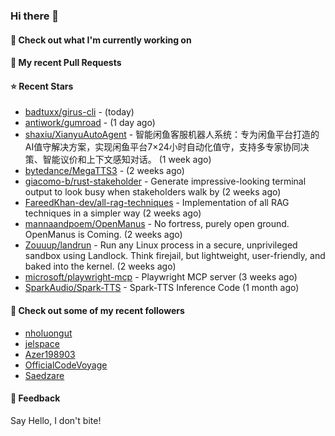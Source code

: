 ### Hi there 👋

#### 👷 Check out what I'm currently working on

#### 🔨 My recent Pull Requests


#### ⭐ Recent Stars

- [badtuxx/girus-cli](https://github.com/badtuxx/girus-cli) -  (today)
- [antiwork/gumroad](https://github.com/antiwork/gumroad) -  (1 day ago)
- [shaxiu/XianyuAutoAgent](https://github.com/shaxiu/XianyuAutoAgent) - 智能闲鱼客服机器人系统：专为闲鱼平台打造的AI值守解决方案，实现闲鱼平台7×24小时自动化值守，支持多专家协同决策、智能议价和上下文感知对话。 (1 week ago)
- [bytedance/MegaTTS3](https://github.com/bytedance/MegaTTS3) -  (2 weeks ago)
- [giacomo-b/rust-stakeholder](https://github.com/giacomo-b/rust-stakeholder) - Generate impressive-looking terminal output to look busy when stakeholders walk by (2 weeks ago)
- [FareedKhan-dev/all-rag-techniques](https://github.com/FareedKhan-dev/all-rag-techniques) - Implementation of all RAG techniques in a simpler way (2 weeks ago)
- [mannaandpoem/OpenManus](https://github.com/mannaandpoem/OpenManus) - No fortress, purely open ground.  OpenManus is Coming. (2 weeks ago)
- [Zouuup/landrun](https://github.com/Zouuup/landrun) - Run any Linux process in a secure, unprivileged sandbox using Landlock. Think firejail, but lightweight, user-friendly, and baked into the kernel. (2 weeks ago)
- [microsoft/playwright-mcp](https://github.com/microsoft/playwright-mcp) - Playwright MCP server (3 weeks ago)
- [SparkAudio/Spark-TTS](https://github.com/SparkAudio/Spark-TTS) - Spark-TTS Inference Code (1 month ago)

#### 👯 Check out some of my recent followers

- [nholuongut](https://github.com/nholuongut)
- [jelspace](https://github.com/jelspace)
- [Azer198903](https://github.com/Azer198903)
- [OfficialCodeVoyage](https://github.com/OfficialCodeVoyage)
- [Saedzare](https://github.com/Saedzare)

#### 💬 Feedback

Say Hello, I don't bite!